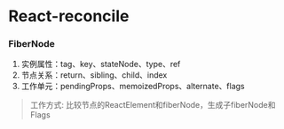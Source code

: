 # React-reconcile

### FiberNode
1. 实例属性：tag、key、stateNode、type、ref
2. 节点关系：return、sibling、child、index
3. 工作单元：pendingProps、memoizedProps、alternate、flags

> 工作方式: 比较节点的ReactElement和fiberNode，生成子fiberNode和Flags
